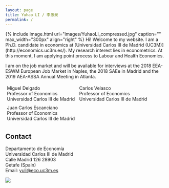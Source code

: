 ```yaml
---
layout: page
title: Yuhao LI / 李愚昊
permalink: /
---
```

<html>
<head>
<!-- Global site tag (gtag.js) - Google Analytics -->
<script async src="https://www.googletagmanager.com/gtag/js?id=UA-123587654-1"></script>
<script>
  window.dataLayer = window.dataLayer || [];
  function gtag(){dataLayer.push(arguments);}
  gtag('js', new Date());

  gtag('config', 'UA-123587654-1');
</script>
</head>
</html>
{% include image.html url="images/YuhaoLI_compressed.jpg" caption="" max_width="300px" align="right" %}
Hi! Welcome to my website. I am a Ph.D. candidate in economics at [Universidad Carlos III de Madrid (UC3M)](http://economics.uc3m.es/). My research interest lies in econometrics.
At this moment, I am applying point process to Labour and Health Economics.   

I am on the job market and will be available for interviews at the 2018 EEA-ESWM European Job Market in Naples, the 2018 SAEe in Madrid and the 2019 AEA-ASSA Annual Meeting in Atlanta.


<style>
.ref {
    list-style-type: none;
    text-align: left;
    margin: 0;
    padding: 0;
    
}

.ref li {
    display: inline-block;
    text-align: left;
    padding: 5px;
}
</style>

<ul class="ref">
  <li> Miguel Delgado <br/> Professor of Economics <br/> Universidad Carlos III de Madrid </li>
  <li>Carlos Velasco <br/> Professor of Economics <br/> Universidad Carlos III de Madrid</li> <br/>
  <li>Juan Carlos Escanciano <br/> Professor of Economics <br/> Universidad Carlos III de Madrid</li> 
</ul>

## Contact

Departamento de Economía <br />
Universidad Carlos III de Madrid <br />
Calle Madrid 126 28903 <br />
Getafe (Spain) <br />
Email: [yuli@eco.uc3m.es](mailto:yuli@eco.uc3m.es)

<img src="https://78.media.tumblr.com/28a92b253dfca9ba2c9b846f17dc9405/tumblr_p9eh6zqwAQ1xuk2jbo1_500.png" />



